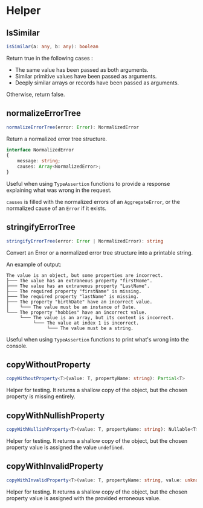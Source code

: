 # Helper

## IsSimilar

```ts
isSimilar(a: any, b: any): boolean
```

Return true in the following cases :

- The same value has been passed as both arguments.
- Similar primitive values have been passed as arguments.
- Deeply similar arrays or records have been passed as arguments.

Otherwise, return false.

## normalizeErrorTree

```ts
normalizeErrorTree(error: Error): NormalizedError
```

Return a normalized error tree structure.

```ts
interface NormalizedError
{
	message: string;
	causes: Array<NormalizedError>;
}
```

Useful when using `TypeAssertion` functions to provide a response explaining what was wrong in the request.

`causes` is filled with the normalized errors of an `AggregateError`, or the normalized cause of an `Error` if it exists.

## stringifyErrorTree

```ts
stringifyErrorTree(error: Error | NormalizedError): string
```

Convert an Error or a normalized error tree structure into a printable string.

An example of output:

```
The value is an object, but some properties are incorrect.
├─── The value has an extraneous property "firstNome".
├─── The value has an extraneous property "LastName".
├─── The required property "firstName" is missing.
├─── The required property "lastName" is missing.
├─── The property "birthDate" have an incorrect value.
│    └─── The value must be an instance of Date.
└─── The property "hobbies" have an incorrect value.
     └─── The value is an array, but its content is incorrect.
          └─── The value at index 1 is incorrect.
               └─── The value must be a string.
```

Useful when using `TypeAssertion` functions to print what's wrong into the console.

## copyWithoutProperty

```ts
copyWithoutProperty<T>(value: T, propertyName: string): Partial<T>
```

Helper for testing. It returns a shallow copy of the object, but the chosen property is missing entirely.

## copyWithNullishProperty

```ts
copyWithNullishProperty<T>(value: T, propertyName: string): Nullable<T>
```

Helper for testing. It returns a shallow copy of the object, but the chosen property value is assigned the value `undefined`.

## copyWithInvalidProperty

```ts
copyWithInvalidProperty<T>(value: T, propertyName: string, value: unknown): Invalid<T>
```

Helper for testing. It returns a shallow copy of the object, but the chosen property value is assigned with the provided erroneous value.